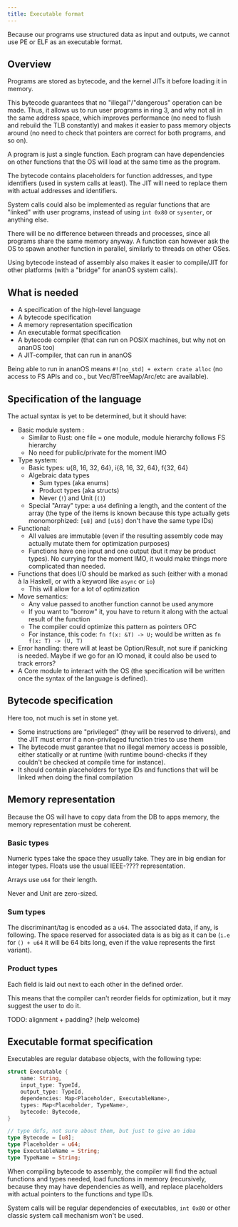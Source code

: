```yaml
---
title: Executable format
---
```


Because our programs use structured data as input and outputs, we cannot use PE or ELF as an executable format.

## Overview

Programs are stored as bytecode, and the kernel JITs it before loading it in memory.

This bytecode guarantees that no "illegal"/"dangerous" operation can be made. Thus, it allows us to run user programs in ring 3, and why not all in the same address space, which improves performance (no need to flush and rebuild the TLB constantly) and makes it easier to pass memory objects around (no need to check that pointers are correct for both programs, and so on).

A program is just a single function. Each program can have dependencies on other functions that the OS will load at the same time as the program.

The bytecode contains placeholders for function addresses, and type identifiers (used in system calls at least). The JIT will need to replace them with actual addresses and identifiers.

System calls could also be implemented as regular functions that are "linked" with user programs, instead of using `int 0x80` or `sysenter`, or anything else.

There will be no difference between threads and processes, since all programs share the same memory anyway. A function can however ask the OS to spawn another function in parallel, similarly to threads on other OSes.

Using bytecode instead of assembly also makes it easier to compile/JIT for other platforms (with a "bridge" for ananOS system calls).

## What is needed

- A specification of the high-level language
- A bytecode specification
- A memory representation specification
- An executable format specification
- A bytecode compiler (that can run on POSIX machines, but why not on ananOS too)
- A JIT-compiler, that can run in ananOS

Being able to run in ananOS means `#![no_std] + extern crate alloc` (no access to FS APIs and co., but Vec/BTreeMap/Arc/etc are available).

## Specification of the language

The actual syntax is yet to be determined, but it should have:

- Basic module system : 
    - Similar to Rust: one file = one module, module hierarchy follows FS hierarchy
    - No need for public/private for the moment IMO
- Type system:
    - Basic types: u{8, 16, 32, 64}, i{8, 16, 32, 64}, f{32, 64}
    - Algebraic data types
        - Sum types (aka enums)
        - Product types (aka structs)
        - Never (`!`) and Unit (`()`)
    - Special "Array" type: a `u64` defining a length, and the content of the array (the type of the items is known because this type actually gets monomorphized: `[u8]` and `[u16]` don't have the same type IDs)
- Functional:
    - All values are immutable (even if the resulting assembly code may actually mutate them for optimization purposes)
    - Functions have one input and one output (but it may be product types). No currying for the moment IMO, it would make things more complicated than needed.
- Functions that does I/O should be marked as such (either with a monad à la Haskell, or with a keyword like `async` or `io`)
    - This will allow for a lot of optimization
- Move semantics:
    - Any value passed to another function cannot be used anymore
    - If you want to "borrow" it, you have to return it along with the actual result of the function
    - The compiler could optimize this pattern as pointers OFC
    - For instance, this code: `fn f(x: &T) -> U;` would be written as `fn f(x: T) -> (U, T)`
- Error handling: there will at least be Option/Result, not sure if panicking is needed. Maybe if we go for an IO monad, it could also be used to track errors?
- A Core module to interact with the OS (the specification will be written once the syntax of the language is defined).

## Bytecode specification

Here too, not much is set in stone yet.

- Some instructions are "privileged" (they will be reserved to drivers), and the JIT must error if a non-privileged function tries to use them
- The bytecode must garantee that no illegal memory access is possible, either statically or at runtime (with runtime bound-checks if they couldn't be checked at compile time for instance).
- It should contain placeholders for type IDs and functions that will be linked when doing the final compilation

## Memory representation

Because the OS will have to copy data from the DB to apps memory, the memory representation must be coherent.

### Basic types

Numeric types take the space they usually take. They are in big endian for integer types. Floats use the usual IEEE-???? representation.

Arrays use `u64` for their length.

Never and Unit are zero-sized.

### Sum types

The discriminant/tag is encoded as a `u64`. The associated data, if any, is following. The space reserved for associated data is as big as it can be (`i.e` for `() + u64` it will be 64 bits long, even if the value represents the first variant).

### Product types

Each field is laid out next to each other in the defined order.

This means that the compiler can't reorder fields for optimization, but it may suggest the user to do it.

TODO: alignment + padding? (help welcome)

## Executable format specification

Executables are regular database objects, with the following type:

```rust
struct Executable {
    name: String,
    input_type: TypeId,
    output_type: TypeId,
    dependencies: Map<Placeholder, ExecutableName>,
    types: Map<Placeholder, TypeName>,
    bytecode: Bytecode,
}

// type defs, not sure about them, but just to give an idea
type Bytecode = [u8];
type Placeholder = u64;
type ExecutableName = String;
type TypeName = String;
```

When compiling bytecode to assembly, the compiler will find the actual functions and types needed, load functions in memory (recursively, because they may have dependencies as well), and replace placeholders with actual pointers to the functions and type IDs.

System calls will be regular dependencies of executables, `int 0x80` or other classic system call mechanism won't be used.

